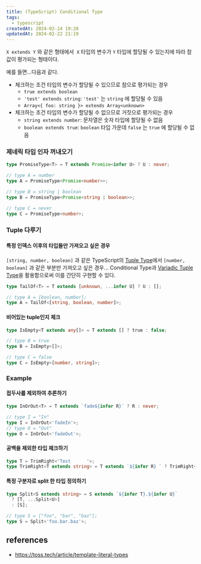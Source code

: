 ```yaml
---
title: (TypeScript) Conditional Type
tags:
  - typescript
createdAt: 2024-02-14 19:28
updatedAt: 2024-02-22 21:19
---
```


`X extends Y` 와 같은 형태에서  `X` 타입의 변수가 `Y` 타입에 할당될 수 있는지에 따라 참값이 평가되는 형태이다.

예를 들면...다음과 같다.

- 체크하는 조건 타입의 변수가 할당될 수 있으므로 참으로 평가되는 경우
  - `true extends boolean`
  - `'test' extends string`: `'test'` 는 `string` 에 할당될 수 있음
  - `Array<{ foo: string }> extends Array<unknown>`
- 체크하는 조건 타입의 변수가 할당될 수 없으므로 거짓으로 평가되는 경우
  - `string extends number`: 문자열은 숫자 타입에 할당될 수 없음
  - `boolean extends true`: `boolean` 타입 가운데 `false` 는 `true` 에 할당될 수 없음

### 제네릭 타입 인자 꺼내오기

```typescript
type PromiseType<T> = T extends Promise<infer U> ? U : never;

// type A = number
type A = PromiseType<Promise<number>>;

// type B = string | boolean
type B = PromiseType<Promise<string | boolean>>;

// type C = never
type C = PromiseType<number>;
```

### Tuple 다루기

#### 특정 인덱스 이후의 타입들만 가져오고 싶은 경우

`[string, number, boolean]` 과 같은 TypeScript의 [Tuple Type](https://www.typescriptlang.org/docs/handbook/2/objects.html#tuple-types)에서 `[number, boolean]` 과 같은 부분만 가져오고 싶은 경우...
Conditional Type과 [Variadic Tuple Type](https://www.typescriptlang.org/docs/handbook/release-notes/typescript-4-0.html#variadic-tuple-types)을 활용함으로써 이를 간단히 구현할 수 있다.

```typescript
type TailOf<T> = T extends [unknown, ...infer U] ? U : [];

// type A = [boolean, number];
type A = TailOf<[string, boolean, number]>;
```

#### 비어있는 tuple인지 체크

```typescript
type IsEmpty<T extends any[]> = T extends [] ? true : false;

// type B = true
type B = IsEmpty<[]>;

// type C = false
type C = IsEmpty<[number, string]>;
```

### Example

#### 접두사를 제외하여 추론하기

```typescript
type InOrOut<T> = T extends `fade${infer R}` ? R : never;

// type I = "In"
type I = InOrOut<'fadeIn'>;
// type O = "Out"
type O = InOrOut<'fadeOut'>;
```

#### 공백을 제외한 타입 체크하기

```typescript
type T = TrimRight<'Test      '>;
type TrimRight<T extends string> = T extends `${infer R} ` ? TrimRight<R> : T;
```

#### 특정 구분자로 split 한 타입 정의하기

```typescript
type Split<S extends string> = S extends `${infer T}.${infer U}`
  ? [T, ...Split<U>]
  : [S];

// type S = ["foo", "bar", "baz"];
type S = Split<'foo.bar.baz'>;
```

## references

- https://toss.tech/article/template-literal-types
